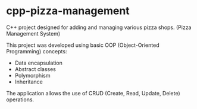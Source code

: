 # cpp-pizza-management
 C++ project designed for adding and managing various pizza shops. (Pizza Management System)
  
  This project was developed using basic OOP (Object-Oriented Programming) concepts:
  - Data encapsulation
  - Abstract classes
  - Polymorphism
  - Inheritance
  
  The application allows the use of CRUD (Create, Read, Update, Delete) operations.
